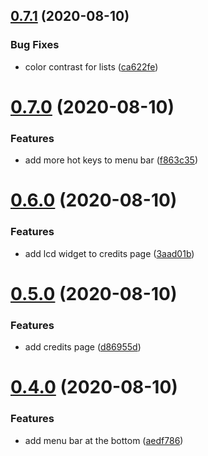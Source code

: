 ## [0.7.1](https://github.com/rajasegar/ember-cli-next/compare/v0.7.0...v0.7.1) (2020-08-10)


### Bug Fixes

* color contrast for lists ([ca622fe](https://github.com/rajasegar/ember-cli-next/commit/ca622fe481205f9bcf69d77afe752ac8995ae412))

# [0.7.0](https://github.com/rajasegar/ember-cli-next/compare/v0.6.0...v0.7.0) (2020-08-10)


### Features

* add more hot keys to menu bar ([f863c35](https://github.com/rajasegar/ember-cli-next/commit/f863c356654c396f5f5d405e555d08954a7f2539))

# [0.6.0](https://github.com/rajasegar/ember-cli-next/compare/v0.5.0...v0.6.0) (2020-08-10)


### Features

* add lcd widget to credits page ([3aad01b](https://github.com/rajasegar/ember-cli-next/commit/3aad01b80846e677301b8540ecb3bd9d0368d805))

# [0.5.0](https://github.com/rajasegar/ember-cli-next/compare/v0.4.0...v0.5.0) (2020-08-10)


### Features

* add credits page ([d86955d](https://github.com/rajasegar/ember-cli-next/commit/d86955d27bed1cb3b2463a5b765a35580c20c136))

# [0.4.0](https://github.com/rajasegar/ember-cli-next/compare/v0.3.1...v0.4.0) (2020-08-10)


### Features

* add menu bar at the bottom ([aedf786](https://github.com/rajasegar/ember-cli-next/commit/aedf786c8793614ce3f117959f7b0f37c0b73855))
